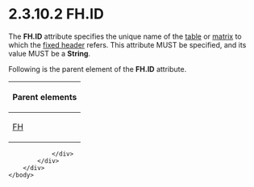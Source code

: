 <html dir="LTR" xmlns:mshelp="http://msdn.microsoft.com/mshelp" xmlns:ddue="http://ddue.schemas.microsoft.com/authoring/2003/5" xmlns:xlink="http://www.w3.org/1999/xlink" xmlns:tool="http://www.microsoft.com/tooltip">
    <head>
        <meta http-equiv="Content-Type" content="text/html; CHARSET=utf-8"></meta>
        <meta name="save" content="history"></meta>
        <title>2.3.10.2 FH.ID</title>
        <xml>
            <mshelp:toctitle title="2.3.10.2 FH.ID"></mshelp:toctitle>
            <mshelp:rltitle title="[MS-RGDI]: FH.ID"></mshelp:rltitle>
            <mshelp:keyword index="A" term="ab3a7647-e65e-4358-b638-f4944c7a8f20"></mshelp:keyword>
            <mshelp:attr name="DCSext.ContentType" value="open specification"></mshelp:attr>
            <mshelp:attr name="AssetID" value="ab3a7647-e65e-4358-b638-f4944c7a8f20"></mshelp:attr>
            <mshelp:attr name="TopicType" value="kbRef"></mshelp:attr>
            <mshelp:attr name="DCSext.Title" value="[MS-RGDI]: FH.ID" />
        </xml>
    </head>
    <body>
        <div id="header">
            <h1 class="heading">2.3.10.2 FH.ID</h1>
        </div>
        <div id="mainSection">
            <div id="mainBody">
                <div id="allHistory" class="saveHistory"></div>
                <div id="sectionSection0" class="section" name="collapseableSection">
                    

<p>The <b>FH.ID</b> attribute specifies the unique name of the <a href="557e6223-9107-4be3-9f7c-b83beb5d16fc.htm#gt_d3a7da8d-a597-4838-9756-25e30b640ba7">table</a> or <a href="557e6223-9107-4be3-9f7c-b83beb5d16fc.htm#gt_32295443-a111-4846-955d-a3f5964726bb">matrix</a> to which the <a href="557e6223-9107-4be3-9f7c-b83beb5d16fc.htm#gt_fa3c2e3f-8831-427d-b84d-d61744433876">fixed header</a> refers. This
attribute MUST be specified, and its value MUST be a <b>String</b>.</p>

<p>Following is the parent element of the <b>FH.ID</b>
attribute.</p>

<table>
 <thead>
  <tr>
   <th>
   <p>Parent elements</p>
   </th>
  </tr>
 </thead>
 <tr>
  <td>
  <p><a href="f90c5ba0-774f-4e7b-bdf1-8cba9df68169.htm">FH</a></p>
  </td>
 </tr>
</table>

<p> </p>


                </div>
            </div>
        </div>
    </body>
</html>